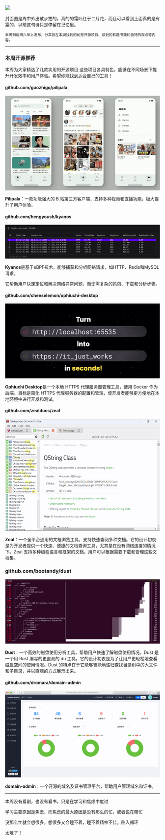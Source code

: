 <img src="/assets/09/09-01.png" width="400" />

封面图是周中外出散步拍的，真的的霜叶红于二月花，而且可以看到上面真的是有霜的，以前这句诗只是停留在记忆里。

<small>本周刊每周六早上发布，分享我在本周找到的优秀开源项目、读到的有趣书籍和独特的观点等内容。</small>

---

### 本周开源推荐

本周为大家精选了几款实用的开源项目 这些项目各具特色，能够在不同场景下提升开发效率和用户体验。希望你能找到适合自己的工具！

#### github.com/guozhigq/pilipala

![](../../../public/assets/09/241209-pilipala.png)

**Pilipala**：一款功能强大的 B 站第三方客户端，支持多种视频和直播功能，极大提升了用户体验。

#### github.com/hengyoush/kyanos
![](../../../public/assets/09/241209-kyanos.png)


**Kyanos**是基于eBPF技术，能够捕获和分析网络请求，如HTTP、Redis和MySQL请求。

它帮助用户快速定位和解决网络异常问题，而无需复杂的抓包、下载和分析步骤。

#### github.com/cheeselemon/ophiuchi-desktop
![](../../../public/assets/09/241211-ophiuchi-desktop.png)

**Ophiuchi Desktop**是一个本地 HTTPS 代理服务器管理工具，使用 Docker 作为后端。目标是简化 HTTPS 代理服务器的配置和管理，使开发者能够更方便地在本地环境中进行开发和测试。

#### github.com/zealdocs/zeal

![](../../../public/assets/09/241212-zeal.png)

**Zeal**：一个全平台通用的文档浏览工具，支持快速查阅多种文档。它的设计初衷是为开发者提供一个快速、便捷的文档查询工具，尤其是在没有网络连接的情况下。Zeal 支持多种编程语言和框架的文档，用户可以根据需要下载和管理这些文档集。


### github.com/bootandy/dust

![](../../../public/assets/09/241213-dust.png)

**Dust**：一个高效的磁盘使用分析工具，帮助用户快速了解磁盘使用情况。Dust 是一个用 Rust 编写的更直观的 du 工具。它的设计初衷是为了让用户更轻松地查看磁盘空间的使用情况。Dust 的特点在于它能够智能地递归查找目录树中的大文件和子目录，并以直观的方式展示出来。

#### github.com/dromara/domain-admin

![](../../../public/assets/09/241215-domain.png)

**domain-admin**：一个开源的域名及证书管理平台，帮助用户管理域名和证书。
 
---

本周没有看剧，也没有看书，只是在学习和焦虑中度过

学习主要原因是焦虑，而焦虑的最大原因是没有那么的忙，或者说在瞎忙

没那么忙就会想很多，想很多又会睡不着，睡不着精神不佳，陷入循环

太难了！


